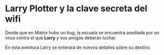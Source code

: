 # Larry Plotter y la clave secreta del wifi Desde que en *Matrix* hubo un bug, la escuela se encuentra asediada por un virus contra el que **Larry** y sus amigos deberán luchar. En esta aventura Larry se enterará de nuevos detalles sobre su destino. 